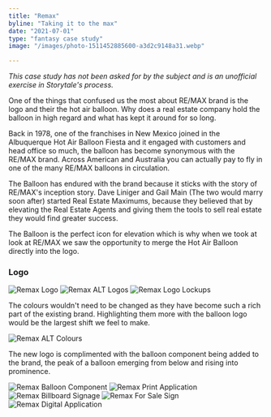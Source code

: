 ```yaml
---
title: "Remax"
byline: "Taking it to the max"
date: "2021-07-01"
type: "fantasy case study"
image: "/images/photo-1511452885600-a3d2c9148a31.webp"

---
```


*This case study has not been asked for by the subject and is an unofficial exercise in Storytale's process.*

One of the things that confused us the most about RE/MAX brand is the logo and their the hot air balloon. Why does a real estate company hold the balloon in high regard and what has kept it around for so long.

Back in 1978, one of the franchises in New Mexico joined in the Albuquerque Hot Air Balloon Fiesta and it engaged with customers and head office so much, the balloon has become synonymous with the RE/MAX brand. Across American and Australia you can actually pay to fly in one of the many RE/MAX balloons in circulation. 

The Balloon has endured with the brand because it sticks with the story of RE/MAX's inception story. Dave Liniger and Gail Main (The two would marry soon after) started Real Estate Maximums, because they believed that by elevating the Real Estate Agents and giving them the tools to sell real estate they would find greater success.

The Balloon is the perfect icon for elevation which is why when we took at look at RE/MAX we saw the opportunity to merge the Hot Air Balloon directly into the logo. 

### Logo

<img src="/images/case-studies/remax/REMAX-Logo.png" alt="Remax Logo" title="Remax Logo"/>

<img src="/images/case-studies/remax/REMAX-ALT-Logos.png" alt="Remax ALT Logos" title="Remax ALT Logos"/>

<img src="/images/case-studies/remax/REMAX-Logo-Lockups.png" alt="Remax Logo Lockups" title="Remax Logo Lockups"/>

The colours wouldn't need to be changed as they have become such a rich part of the existing brand. Highlighting them more with the balloon logo would be the largest shift we feel to make.

<img src="/images/case-studies/remax/REMAX-Colours.png" alt="Remax ALT Colours" title="Remax ALT Colours"/>

The new logo is complimented with the balloon component being added to the brand, the peak of a balloon emerging from below and rising into prominence.

<img src="/images/case-studies/remax/REMAX-Balloon-Component.png" alt="Remax Balloon Component" title="Remax Balloon Component"/>

<img src="/images/case-studies/remax/REMAX-Print-Application.png" alt="Remax Print Application" title="Remax Print Application"/>

<img src="/images/case-studies/remax/REMAX-Billboard-Signage.png" alt="Remax Billboard Signage" title="Remax Billboard Signage"/>

<img src="/images/case-studies/remax/REMAX-For-Sale-Sign-Mockup.png" alt="Remax For Sale Sign" title="Remax For Sale Sign"/>

<img src="/images/case-studies/remax/REMAX-Digital-Application.png" alt="Remax Digital Application" title="Remax Digital Application"/>